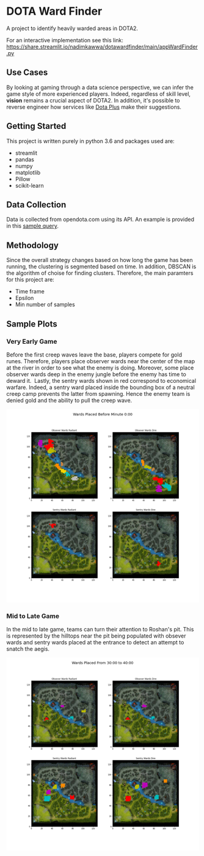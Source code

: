 # DOTA Ward Finder

A project to identify heavily warded areas in DOTA2.

For an interactive implementation see this link:
https://share.streamlit.io/nadimkawwa/dotawardfinder/main/appWardFinder.py

## Use Cases
By looking at gaming through a data science perspective, we can infer the game style of more experienced players. Indeed, regardless of skill level, <b>vision</b> remains a crucial aspect of DOTA2. In addition, it's possible to reverse engineer how services like [Dota Plus](https://www.dota2.com/plus) make their suggestions.

## Getting Started

This project is written purely in python 3.6 and packages used are:
- streamlit
- pandas
- numpy
- matplotlib
- Pillow
- scikit-learn

## Data Collection

Data is collected from opendota.com using its API. An example is provided in this [sample query](https://github.com/NadimKawwa/DOTAWardFinder/blob/main/ward_logs_pro_matches.sql).

## Methodology

Since the overall strategy changes based on how long the game has been running, the clustering is segmented based on time. In addition, DBSCAN is the algorithm of choise for finding clusters.
Therefore, the main paramters for this project are:
- Time frame
- Epsilon
- Min number of samples

## Sample Plots

### Very Early Game
Before the first creep waves leave the base, players compete for gold runes. Therefore, players place observer wards near the center of the map at the river in order to see what the enemy is doing. Moreover, some place observer wards deep in the enemy jungle before the enemy has time to deward it. 
Lastly, the sentry wards shown in red correspond to economical warfare. Indeed, a sentry ward placed inside the bounding box of a neutral creep camp prevents the latter from spawning. Hence the enemy team is denied gold and the ability to pull the creep wave.

![Wards Before Game Start](https://github.com/NadimKawwa/DOTAWardFinder/blob/main/plots/Wards_Placed_Before_Minute_0_00.png)


### Mid to Late Game

In the mid to late game, teams can turn their attention to Roshan's pit. This is represented by the hilltops near the pit being populated with obsever wards and sentry wards placed at the entrance to detect an attempt to snatch the aegis.

![Mid to Late Game](https://github.com/NadimKawwa/DOTAWardFinder/blob/main/plots/Wards_Placed_From_30_00_to_40_00.png)
